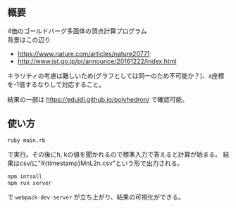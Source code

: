 ## 概要

4価のゴールドバーグ多面体の頂点計算プログラム  
背景はこの辺り
- https://www.nature.com/articles/nature20771
- http://www.jst.go.jp/pr/announce/20161222/index.html

キラリティの考慮は難しいため(グラフとしては同一のため不可能か？)、x座標を-1倍するなりして対応すること。

結果の一部は https://eduidl.github.io/polyhedron/ で確認可能。

## 使い方
```
ruby main.rb
```
で実行。その後にh, kの値を聞かれるので標準入力で答えると計算が始まる。
結果はcsv/に"#{timestamp}MnL2n.csv"という形で出力される。

```sh
npm intsall
npm run server
```

で `webpack-dev-server` が立ち上がり、結果の可視化ができる。
